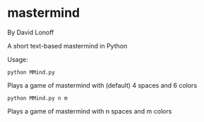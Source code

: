 mastermind
==========
By David Lonoff

A short text-based mastermind in Python

Usage:
```
python MMind.py
```

Plays a game of mastermind with (default) 4 spaces and 6 colors

```
python MMind.py n m
```

Plays a game of mastermind with n spaces and m colors
